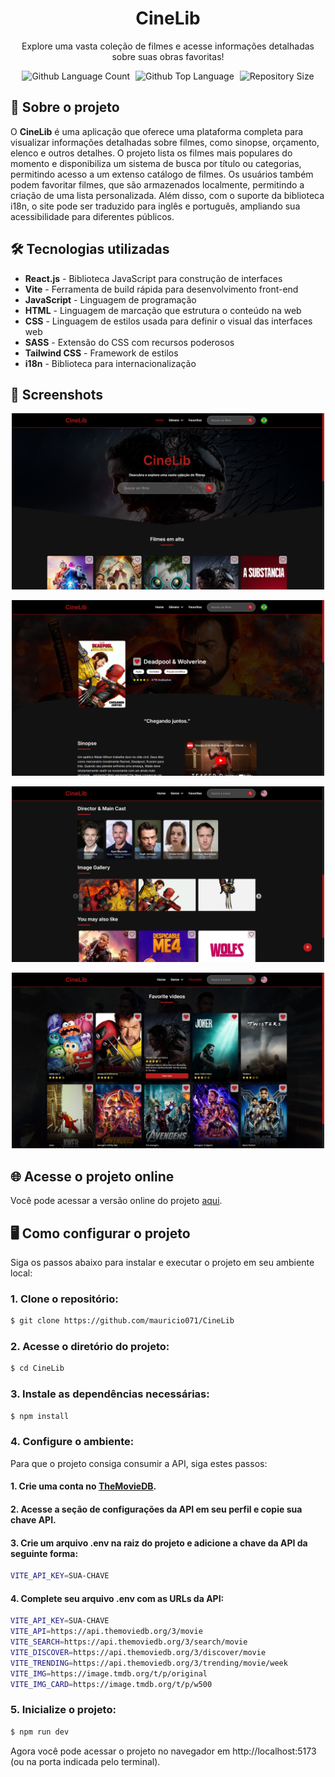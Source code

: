 <div align="center"> <h1>CineLib</h1> </div>

<p align="center">Explore uma vasta coleção de filmes e acesse informações detalhadas sobre suas obras favoritas!</p>

<p align="center">
  <img alt="Github Language Count" src="https://img.shields.io/github/languages/count/mauricio071/CineLib?color=00bfa6">
  <img width="1" />
  <img alt="Github Top Language" src="https://img.shields.io/github/languages/top/mauricio071/CineLib?color=00bfa6">
  <img width="1" />
  <img alt="Repository Size" src="https://img.shields.io/github/repo-size/mauricio071/CineLib?color=00bfa6">
</p>

## 📝 Sobre o projeto

O **CineLib** é uma aplicação que oferece uma plataforma completa para visualizar informações detalhadas sobre filmes, como sinopse, orçamento, elenco e outros detalhes. O projeto lista os filmes mais populares do momento e disponibiliza um sistema de busca por título ou categorias, permitindo acesso a um extenso catálogo de filmes. Os usuários também podem favoritar filmes, que são armazenados localmente, permitindo a criação de uma lista personalizada. Além disso, com o suporte da biblioteca i18n, o site pode ser traduzido para inglês e português, ampliando sua acessibilidade para diferentes públicos.

## 🛠 Tecnologias utilizadas

-   **React.js** - Biblioteca JavaScript para construção de interfaces
-   **Vite** - Ferramenta de build rápida para desenvolvimento front-end
-   **JavaScript** - Linguagem de programação
-   **HTML** - Linguagem de marcação que estrutura o conteúdo na web
-   **CSS** - Linguagem de estilos usada para definir o visual das interfaces web
-   **SASS** - Extensão do CSS com recursos poderosos
-   **Tailwind CSS** - Framework de estilos
-   **i18n** - Biblioteca para internacionalização

## 📸 Screenshots

<p align="center">
  <img src="./src/assets/readme-img/img-1.png" alt="Preview-Screens-1" width="500" >
</p>

<p align="center">
  <img src="./src/assets/readme-img/img-2.png" alt="Preview-Screens-2" width="500" >
</p>

<p align="center">
  <img src="./src/assets/readme-img/img-3.png" alt="Preview-Screens-3" width="500" >
</p>

<p align="center">
  <img src="./src/assets/readme-img/img-4.png" alt="Preview-Screens-4" width="500" >
</p>

## 🌐 Acesse o projeto online
Você pode acessar a versão online do projeto [aqui](https://cinelib-ma.netlify.app/).

## 🖥️ Como configurar o projeto

Siga os passos abaixo para instalar e executar o projeto em seu ambiente local:

### 1. Clone o repositório:

```bash
$ git clone https://github.com/mauricio071/CineLib
```

### 2. Acesse o diretório do projeto:

```bash
$ cd CineLib
```

### 3. Instale as dependências necessárias:

```bash
$ npm install
```

### 4. Configure o ambiente:
Para que o projeto consiga consumir a API, siga estes passos:

#### 1. Crie uma conta no [TheMovieDB](https://www.themoviedb.org).
#### 2. Acesse a seção de configurações da API em seu perfil e copie sua chave API.
#### 3. Crie um arquivo .env na raiz do projeto e adicione a chave da API da seguinte forma:

```bash
VITE_API_KEY=SUA-CHAVE
```

#### 4. Complete seu arquivo .env com as URLs da API:

```bash
VITE_API_KEY=SUA-CHAVE
VITE_API=https://api.themoviedb.org/3/movie
VITE_SEARCH=https://api.themoviedb.org/3/search/movie
VITE_DISCOVER=https://api.themoviedb.org/3/discover/movie
VITE_TRENDING=https://api.themoviedb.org/3/trending/movie/week
VITE_IMG=https://image.tmdb.org/t/p/original
VITE_IMG_CARD=https://image.tmdb.org/t/p/w500
```

### 5. Inicialize o projeto:

```bash 
$ npm run dev
```
Agora você pode acessar o projeto no navegador em http://localhost:5173 (ou na porta indicada pelo terminal).
